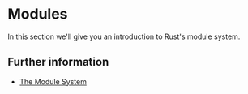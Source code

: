 # Modules

In this section we'll give you an introduction to Rust's module system.

## Further information

- [The Module System](https://doc.rust-lang.org/book/ch07-02-defining-modules-to-control-scope-and-privacy.html)
